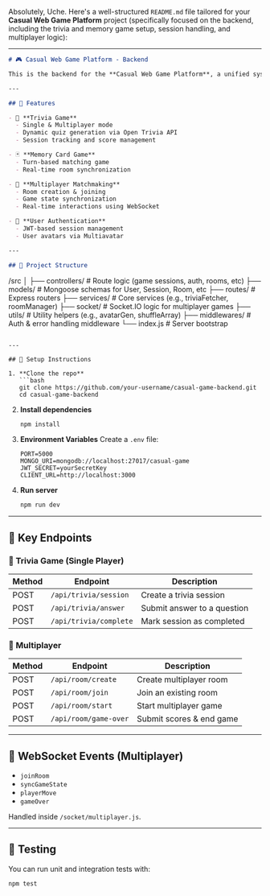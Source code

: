 Absolutely, Uche. Here's a well-structured `README.md` file tailored for your **Casual Web Game Platform** project (specifically focused on the backend, including the trivia and memory game setup, session handling, and multiplayer logic):

---

```markdown
# 🎮 Casual Web Game Platform - Backend

This is the backend for the **Casual Web Game Platform**, a unified system that supports multiple casual games like **Trivia** and **Memory Card**, with real-time multiplayer features, user sessions, leaderboards, and social interactions.

---

## 🚀 Features

- 🧠 **Trivia Game**
  - Single & Multiplayer mode
  - Dynamic quiz generation via Open Trivia API
  - Session tracking and score management

- 🃏 **Memory Card Game**
  - Turn-based matching game
  - Real-time room synchronization

- 👥 **Multiplayer Matchmaking**
  - Room creation & joining
  - Game state synchronization
  - Real-time interactions using WebSocket

- 👤 **User Authentication**
  - JWT-based session management
  - User avatars via Multiavatar

---

## 📁 Project Structure

```
/src
│
├── controllers/       # Route logic (game sessions, auth, rooms, etc)
├── models/            # Mongoose schemas for User, Session, Room, etc
├── routes/            # Express routers
├── services/          # Core services (e.g., triviaFetcher, roomManager)
├── socket/            # Socket.IO logic for multiplayer games
├── utils/             # Utility helpers (e.g., avatarGen, shuffleArray)
├── middlewares/       # Auth & error handling middleware
└── index.js           # Server bootstrap
```

---

## 🔧 Setup Instructions

1. **Clone the repo**
   ```bash
   git clone https://github.com/your-username/casual-game-backend.git
   cd casual-game-backend
   ```

2. **Install dependencies**
   ```bash
   npm install
   ```

3. **Environment Variables**
   Create a `.env` file:

   ```
   PORT=5000
   MONGO_URI=mongodb://localhost:27017/casual-game
   JWT_SECRET=yourSecretKey
   CLIENT_URL=http://localhost:3000
   ```

4. **Run server**
   ```bash
   npm run dev
   ```

---

## 📌 Key Endpoints

### 🧠 Trivia Game (Single Player)
| Method | Endpoint                  | Description                   |
|--------|---------------------------|-------------------------------|
| POST   | `/api/trivia/session`     | Create a trivia session       |
| POST   | `/api/trivia/answer`      | Submit answer to a question   |
| POST   | `/api/trivia/complete`    | Mark session as completed     |

### 👥 Multiplayer
| Method | Endpoint                  | Description                     |
|--------|---------------------------|---------------------------------|
| POST   | `/api/room/create`        | Create multiplayer room         |
| POST   | `/api/room/join`          | Join an existing room           |
| POST   | `/api/room/start`         | Start multiplayer game          |
| POST   | `/api/room/game-over`     | Submit scores & end game        |

---

## 🔌 WebSocket Events (Multiplayer)

- `joinRoom`
- `syncGameState`
- `playerMove`
- `gameOver`

Handled inside `/socket/multiplayer.js`.

---

## 🧪 Testing

You can run unit and integration tests with:
```bash
npm test
```
